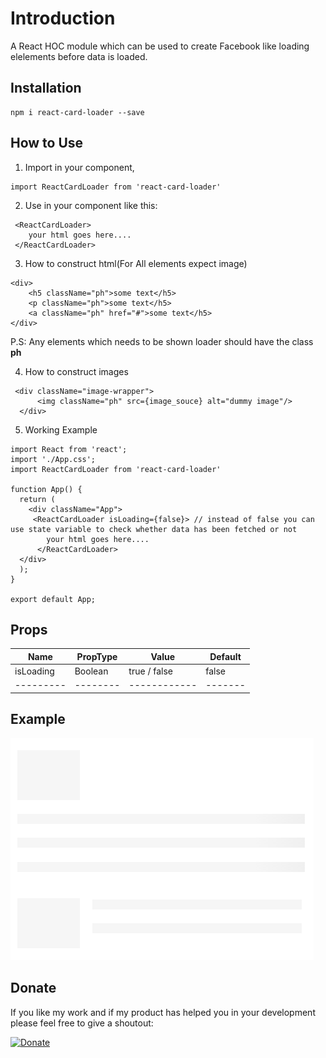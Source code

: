 # Introduction

A React HOC module which can be used to create Facebook like loading elelements before data is loaded.

## Installation

```
npm i react-card-loader --save
```

## How to Use

1. Import in your component,

```
import ReactCardLoader from 'react-card-loader'
```

2. Use in your component like this:

```
 <ReactCardLoader>
    your html goes here....
 </ReactCardLoader>
```

3. How to construct html(For All elements expect image)

```
<div>
    <h5 className="ph">some text</h5>
    <p className="ph">some text</h5>
    <a className="ph" href="#">some text</h5>
</div>
```

P.S: Any elements which needs to be shown loader should have the class <strong>ph</strong>

4. How to construct images

```
 <div className="image-wrapper">
      <img className="ph" src={image_souce} alt="dummy image"/>
  </div>
```

5. Working Example

```
import React from 'react';
import './App.css';
import ReactCardLoader from 'react-card-loader'

function App() {
  return (
    <div className="App">
     <ReactCardLoader isLoading={false}> // instead of false you can use state variable to check whether data has been fetched or not
        your html goes here....
      </ReactCardLoader>
  </div>
  );
}

export default App;
```


## Props

| Name      | PropType | Value        | Default |
| --------  | -------- | ------------ | ------- |
| isLoading | Boolean  | true / false | false   |
| --------- | -------- | ------------ | ------- |

## Example

![](https://github.com/Rajdeepc/react-fblike-loader/blob/master/react-loader.png?raw=true)


## Donate

If you like my work and if my product has helped you in your development please feel free to give a shoutout:

[![Donate](https://img.shields.io/badge/Donate-PayPal-green.svg)](https://paypal.me/RajdeepC?locale.x=en_GB)


